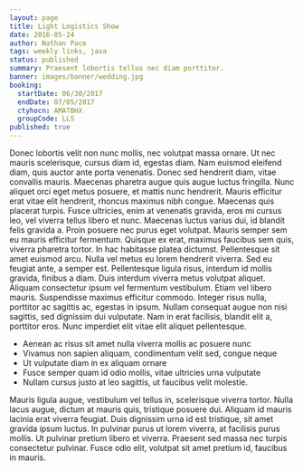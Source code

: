 ```yaml
---
layout: page
title: Light Logistics Show
date: 2016-05-24
author: Nathan Pace
tags: weekly links, java
status: published
summary: Praesent lobortis tellus nec diam porttitor.
banner: images/banner/wedding.jpg
booking:
  startDate: 06/30/2017
  endDate: 07/05/2017
  ctyhocn: AMATBHX
  groupCode: LLS
published: true
---
```

Donec lobortis velit non nunc mollis, nec volutpat massa ornare. Ut nec mauris scelerisque, cursus diam id, egestas diam. Nam euismod eleifend diam, quis auctor ante porta venenatis. Donec sed hendrerit diam, vitae convallis mauris. Maecenas pharetra augue quis augue luctus fringilla. Nunc aliquet orci eget metus posuere, et mattis nunc hendrerit. Mauris efficitur erat vitae elit hendrerit, rhoncus maximus nibh congue. Maecenas quis placerat turpis. Fusce ultricies, enim at venenatis gravida, eros mi cursus leo, vel viverra tellus libero et nunc. Maecenas luctus varius dui, id blandit felis gravida a. Proin posuere nec purus eget volutpat.
Mauris semper sem eu mauris efficitur fermentum. Quisque ex erat, maximus faucibus sem quis, viverra pharetra tortor. In hac habitasse platea dictumst. Pellentesque sit amet euismod arcu. Nulla vel metus eu lorem hendrerit viverra. Sed eu feugiat ante, a semper est. Pellentesque ligula risus, interdum id mollis gravida, finibus a diam. Duis interdum viverra metus volutpat aliquet. Aliquam consectetur ipsum vel fermentum vestibulum. Etiam vel libero mauris. Suspendisse maximus efficitur commodo. Integer risus nulla, porttitor ac sagittis ac, egestas in ipsum. Nullam consequat augue non nisi sagittis, sed dignissim dui vulputate. Nam in erat facilisis, blandit elit a, porttitor eros. Nunc imperdiet elit vitae elit aliquet pellentesque.

* Aenean ac risus sit amet nulla viverra mollis ac posuere nunc
* Vivamus non sapien aliquam, condimentum velit sed, congue neque
* Ut vulputate diam in ex aliquam ornare
* Fusce semper quam id odio mollis, vitae ultricies urna vulputate
* Nullam cursus justo at leo sagittis, ut faucibus velit molestie.

Mauris ligula augue, vestibulum vel tellus in, scelerisque viverra tortor. Nulla lacus augue, dictum at mauris quis, tristique posuere dui. Aliquam id mauris lacinia erat viverra feugiat. Duis dignissim urna id est tristique, sit amet gravida ipsum luctus. In pulvinar purus ut lorem viverra, at facilisis purus mollis. Ut pulvinar pretium libero et viverra. Praesent sed massa nec turpis consectetur pulvinar. Fusce odio elit, volutpat sit amet pretium id, faucibus in mauris.
